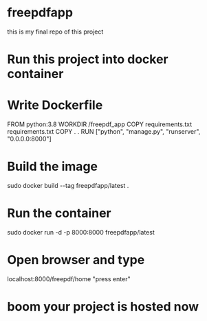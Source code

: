 # freepdfapp
this is my final repo of this project


# Run this project into docker container 

# Write Dockerfile

FROM python:3.8
WORKDIR /freepdf_app
COPY requirements.txt requirements.txt
COPY . .
RUN ["python", "manage.py", "runserver", "0.0.0.0:8000"]

# Build the image

sudo docker build --tag freepdfapp/latest .

# Run the container

sudo docker run -d -p 8000:8000 freepdfapp/latest

# Open browser and type

localhost:8000/freepdf/home  "press enter"


# boom your project is hosted now
